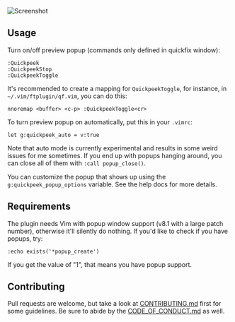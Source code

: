 ![Screenshot](http://i.andrewradev.com/88051d292a4314f88151f0887c845838.jpg)

## Usage

Turn on/off preview popup (commands only defined in quickfix window):

``` vim
:Quickpeek
:QuickpeekStop
:QuickpeekToggle
```

It's recommended to create a mapping for `QuickpeekToggle`, for instance, in `~/.vim/ftplugin/qf.vim`, you can do this:

``` vim
nnoremap <buffer> <c-p> :QuickpeekToggle<cr>
```

To turn preview popup on automatically, put this in your `.vimrc`:

``` vim
let g:quickpeek_auto = v:true
```

Note that auto mode is currently experimental and results in some weird issues for me sometimes. If you end up with popups hanging around, you can close all of them with `:call popup_close()`.

You can customize the popup that shows up using the `g:quickpeek_popup_options` variable. See the help docs for more details.

## Requirements

The plugin needs Vim with popup window support (v8.1 with a large patch number), otherwise it'll silently do nothing. If you'd like to check if you have popups, try:

``` vim
:echo exists('*popup_create')
```

If you get the value of "1", that means you have popup support.

## Contributing

Pull requests are welcome, but take a look at [CONTRIBUTING.md](https://github.com/AndrewRadev/quickpeek.vim/blob/master/CONTRIBUTING.md) first for some guidelines. Be sure to abide by the [CODE_OF_CONDUCT.md](https://github.com/AndrewRadev/quickpeek.vim/blob/master/CODE_OF_CONDUCT.md) as well.
